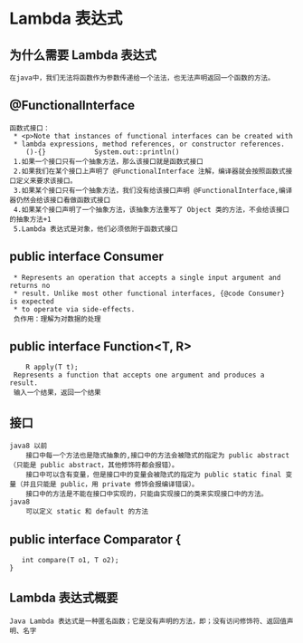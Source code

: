 # Lambda 表达式
## 为什么需要 Lambda 表达式
    在java中，我们无法将函数作为参数传递给一个法法，也无法声明返回一个函数的方法。

## @FunctionalInterface
    函数式接口：
     * <p>Note that instances of functional interfaces can be created with
     * lambda expressions, method references, or constructor references.
        ()-{}            System.out::println()   
     1.如果一个接口只有一个抽象方法，那么该接口就是函数式接口
     2.如果我们在某个接口上声明了 @FunctionalInterface 注解，编译器就会按照函数式接口定义来要求该接口。
     3.如果某个接口只有一个抽象方法，我们没有给该接口声明 @FunctionalInterface,编译器仍然会给该接口看做函数式接口
     4.如果某个接口声明了一个抽象方法，该抽象方法重写了 Object 类的方法，不会给该接口的抽象方法+1
     5.Lambda 表达式是对象，他们必须依附于函数式接口

## public interface Consumer<T> 
     * Represents an operation that accepts a single input argument and returns no
     * result. Unlike most other functional interfaces, {@code Consumer} is expected
     * to operate via side-effects.
     负作用：理解为对数据的处理
     
 ## public interface Function<T, R> 
        R apply(T t);
     Represents a function that accepts one argument and produces a result.
     输入一个结果，返回一个结果
 
 ## 接口
    java8 以前
        接口中每一个方法也是隐式抽象的,接口中的方法会被隐式的指定为 public abstract（只能是 public abstract，其他修饰符都会报错）。
        接口中可以含有变量，但是接口中的变量会被隐式的指定为 public static final 变量（并且只能是 public，用 private 修饰会报编译错误）。
        接口中的方法是不能在接口中实现的，只能由实现接口的类来实现接口中的方法。
    java8 
        可以定义 static 和 default 的方法
        
 ## public interface Comparator<T> {
       int compare(T o1, T o2);
    }
    
 ## Lambda 表达式概要
    Java Lambda 表达式是一种匿名函数；它是没有声明的方法，即；没有访问修饰符、返回值声明、名字